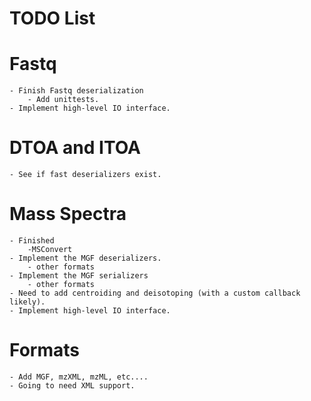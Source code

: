 # TODO List

# Fastq
    - Finish Fastq deserialization
        - Add unittests.
    - Implement high-level IO interface.

# DTOA and ITOA
    - See if fast deserializers exist.

# Mass Spectra
    - Finished
        -MSConvert
    - Implement the MGF deserializers.
        - other formats
    - Implement the MGF serializers
        - other formats
    - Need to add centroiding and deisotoping (with a custom callback likely).
    - Implement high-level IO interface.

# Formats
    - Add MGF, mzXML, mzML, etc....
    - Going to need XML support.
